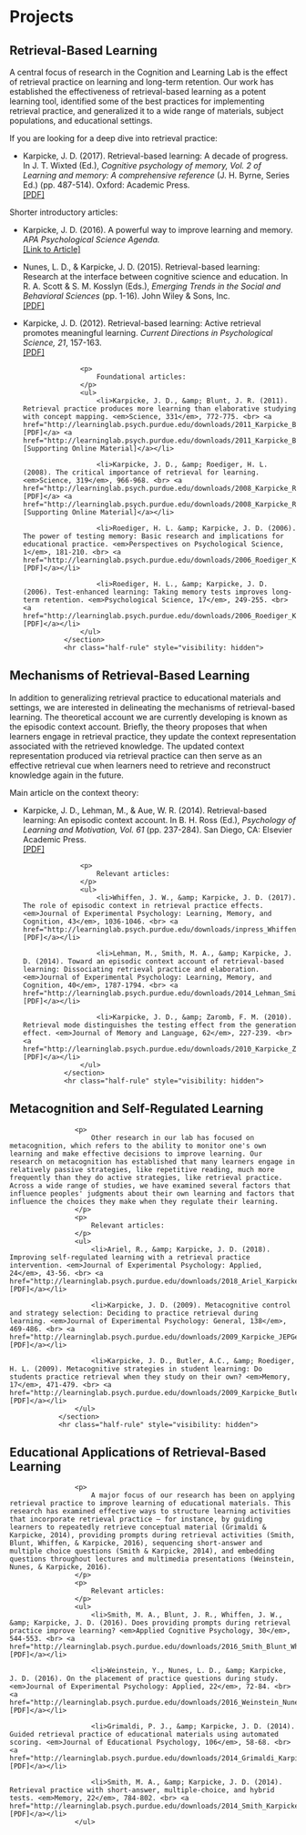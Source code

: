 # Projects

## Retrieval-Based Learning

A central focus of research in the Cognition and Learning Lab is the effect of retrieval practice on learning and long-term retention. Our work has established the effectiveness of retrieval-based learning as a potent learning tool, identified some of the best practices for implementing retrieval practice, and generalized it to a wide range of materials, subject populations, and educational settings.

If you are looking for a deep dive into retrieval practice:
                    
- Karpicke, J. D. (2017). Retrieval-based learning: A decade of progress. In J. T. Wixted (Ed.), <em>Cognitive psychology of memory, Vol. 2 of Learning and memory: A comprehensive reference</em> (J. H. Byrne, Series Ed.) (pp. 487-514). Oxford: Academic Press. <br> <a href="http://learninglab.psych.purdue.edu/downloads/inpress_Karpicke_Retrieval_Based_Learning_Review.pdf">[PDF]</a></li>
                    
Shorter introductory articles:

- Karpicke, J. D. (2016). A powerful way to improve learning and memory. <em>APA Psychological Science Agenda.</em> <br> <a href="http://www.apa.org/science/about/psa/2016/06/learning-memory.aspx">[Link to Article]</a>

- Nunes, L. D., &amp; Karpicke, J. D. (2015). Retrieval-based learning: Research at the interface between cognitive science and education. In R. A. Scott &amp; S. M. Kosslyn (Eds.), <em>Emerging Trends in the Social and Behavioral Sciences</em> (pp. 1-16). John Wiley &amp; Sons, Inc. <br> <a href="http://learninglab.psych.purdue.edu/downloads/2015_Nunes_Karpicke_Emerging_Trends.pdf">[PDF]</a>

- Karpicke, J. D. (2012). Retrieval-based learning: Active retrieval promotes meaningful learning. <em>Current Directions in Psychological Science, 21</em>, 157-163. <br> <a href="http://learninglab.psych.purdue.edu/downloads/2012_Karpicke_CDPS.pdf">[PDF]</a>

                    <p>
                        Foundational articles:
                    </p>
                    <ul>
                        <li>Karpicke, J. D., &amp; Blunt, J. R. (2011). Retrieval practice produces more learning than elaborative studying with concept mapping. <em>Science, 331</em>, 772-775. <br> <a href="http://learninglab.psych.purdue.edu/downloads/2011_Karpicke_Blunt_Science.pdf">[PDF]</a> <a href="http://learninglab.psych.purdue.edu/downloads/2011_Karpicke_Blunt_ScienceSupportingMaterial.pdf">[Supporting Online Material]</a></li>

                        <li>Karpicke, J. D., &amp; Roediger, H. L. (2008). The critical importance of retrieval for learning. <em>Science, 319</em>, 966-968. <br> <a href="http://learninglab.psych.purdue.edu/downloads/2008_Karpicke_Roediger_Science.pdf">[PDF]</a> <a href="http://learninglab.psych.purdue.edu/downloads/2008_Karpicke_Roediger_ScienceSupportingMaterial.pdf">[Supporting Online Material]</a></li>

                        <li>Roediger, H. L. &amp; Karpicke, J. D. (2006). The power of testing memory: Basic research and implications for educational practice. <em>Perspectives on Psychological Science, 1</em>, 181-210. <br> <a href="http://learninglab.psych.purdue.edu/downloads/2006_Roediger_Karpicke_Review.pdf">[PDF]</a></li>

                        <li>Roediger, H. L., &amp; Karpicke, J. D. (2006). Test-enhanced learning: Taking memory tests improves long-term retention. <em>Psychological Science, 17</em>, 249-255. <br> <a href="http://learninglab.psych.purdue.edu/downloads/2006_Roediger_Karpicke_PsychSci.pdf">[PDF]</a></li>
                    </ul>
                </section>
                <hr class="half-rule" style="visibility: hidden">

## Mechanisms of Retrieval-Based Learning

In addition to generalizing retrieval practice to educational materials and settings, we are interested in delineating the mechanisms of retrieval-based learning. The theoretical account we are currently developing is known as the episodic context account. Briefly, the theory proposes that when learners engage in retrieval practice, they update the context representation associated with the retrieved knowledge. The updated context representation produced via retrieval practice can then serve as an effective retrieval cue when learners need to retrieve and reconstruct knowledge again in the future.
                    
Main article on the context theory:

- Karpicke, J. D., Lehman, M., &amp; Aue, W. R. (2014). Retrieval-based learning: An episodic context account. In B. H. Ross (Ed.), <em>Psychology of Learning and Motivation, Vol. 61</em> (pp. 237-284). San Diego, CA: Elsevier Academic Press. <br> <a href="http://learninglab.psych.purdue.edu/downloads/2014_Karpicke_Lehman_Aue_PLM.pdf">[PDF]</a>
                    
                    <p>
                        Relevant articles:
                    </p>
                    <ul>
                        <li>Whiffen, J. W., &amp; Karpicke, J. D. (2017). The role of episodic context in retrieval practice effects. <em>Journal of Experimental Psychology: Learning, Memory, and Cognition, 43</em>, 1036-1046. <br> <a href="http://learninglab.psych.purdue.edu/downloads/inpress_Whiffen_Karpicke_JEPLMC.pdf">[PDF]</a></li>

                        <li>Lehman, M., Smith, M. A., &amp; Karpicke, J. D. (2014). Toward an episodic context account of retrieval-based learning: Dissociating retrieval practice and elaboration. <em>Journal of Experimental Psychology: Learning, Memory, and Cognition, 40</em>, 1787-1794. <br> <a href="http://learninglab.psych.purdue.edu/downloads/2014_Lehman_Smith_Karpicke_JEPLMC.pdf">[PDF]</a></li>

                        <li>Karpicke, J. D., &amp; Zaromb, F. M. (2010). Retrieval mode distinguishes the testing effect from the generation effect. <em>Journal of Memory and Language, 62</em>, 227-239. <br> <a href="http://learninglab.psych.purdue.edu/downloads/2010_Karpicke_Zaromb_JML.pdf">[PDF]</a></li>
                    </ul>
                </section>
                <hr class="half-rule" style="visibility: hidden">


## Metacognition and Self-Regulated Learning

                    <p>
                        Other research in our lab has focused on metacognition, which refers to the ability to monitor one's own learning and make effective decisions to improve learning. Our research on metacognition has established that many learners engage in relatively passive strategies, like repetitive reading, much more frequently than they do active strategies, like retrieval practice. Across a wide range of studies, we have examined several factors that influence peoples' judgments about their own learning and factors that influence the choices they make when they regulate their learning.
                    </p>
                    <p>
                        Relevant articles:
                    </p>
                    <ul>
                        <li>Ariel, R., &amp; Karpicke, J. D. (2018). Improving self-regulated learning with a retrieval practice intervention. <em>Journal of Experimental Psychology: Applied, 24</em>, 43-56. <br> <a href="http://learninglab.psych.purdue.edu/downloads/2018_Ariel_Karpicke_JEPA.pdf">[PDF]</a></li>

                        <li>Karpicke, J. D. (2009). Metacognitive control and strategy selection: Deciding to practice retrieval during learning. <em>Journal of Experimental Psychology: General, 138</em>, 469-486. <br> <a href="http://learninglab.psych.purdue.edu/downloads/2009_Karpicke_JEPGeneral.pdf">[PDF]</a></li>

                        <li>Karpicke, J. D., Butler, A.C., &amp; Roediger, H. L. (2009). Metacognitive strategies in student learning: Do students practice retrieval when they study on their own? <em>Memory, 17</em>, 471-479. <br> <a href="http://learninglab.psych.purdue.edu/downloads/2009_Karpicke_Butler_Roediger.pdf">[PDF]</a></li>
                    </ul>
                </section>
                <hr class="half-rule" style="visibility: hidden">


## Educational Applications of Retrieval-Based Learning

                    <p>
                        A major focus of our research has been on applying retrieval practice to improve learning of educational materials. This research has examined effective ways to structure learning activities that incorporate retrieval practice – for instance, by guiding learners to repeatedly retrieve conceptual material (Grimaldi & Karpicke, 2014), providing prompts during retrieval activities (Smith, Blunt, Whiffen, & Karpicke, 2016), sequencing short-answer and multiple choice questions (Smith & Karpicke, 2014), and embedding questions throughout lectures and multimedia presentations (Weinstein, Nunes, & Karpicke, 2016).
                    </p>
                    <p>
                        Relevant articles:
                    </p>
                    <ul>
                        <li>Smith, M. A., Blunt, J. R., Whiffen, J. W., &amp; Karpicke, J. D. (2016). Does providing prompts during retrieval practice improve learning? <em>Applied Cognitive Psychology, 30</em>, 544-553. <br> <a href="http://learninglab.psych.purdue.edu/downloads/2016_Smith_Blunt_Whiffen_Karpicke_ACP.pdf">[PDF]</a></li>

                        <li>Weinstein, Y., Nunes, L. D., &amp; Karpicke, J. D. (2016). On the placement of practice questions during study. <em>Journal of Experimental Psychology: Applied, 22</em>, 72-84. <br> <a href="http://learninglab.psych.purdue.edu/downloads/2016_Weinstein_Nunes_Karpicke_JEPA.pdf">[PDF]</a></li>

                        <li>Grimaldi, P. J., &amp; Karpicke, J. D. (2014). Guided retrieval practice of educational materials using automated scoring. <em>Journal of Educational Psychology, 106</em>, 58-68. <br> <a href="http://learninglab.psych.purdue.edu/downloads/2014_Grimaldi_Karpicke_JEDP.pdf">[PDF]</a></li>

                        <li>Smith, M. A., &amp; Karpicke, J. D. (2014). Retrieval practice with short-answer, multiple-choice, and hybrid tests. <em>Memory, 22</em>, 784-802. <br> <a href="http://learninglab.psych.purdue.edu/downloads/2014_Smith_Karpicke_Memory.pdf">[PDF]</a></li>
                    </ul>